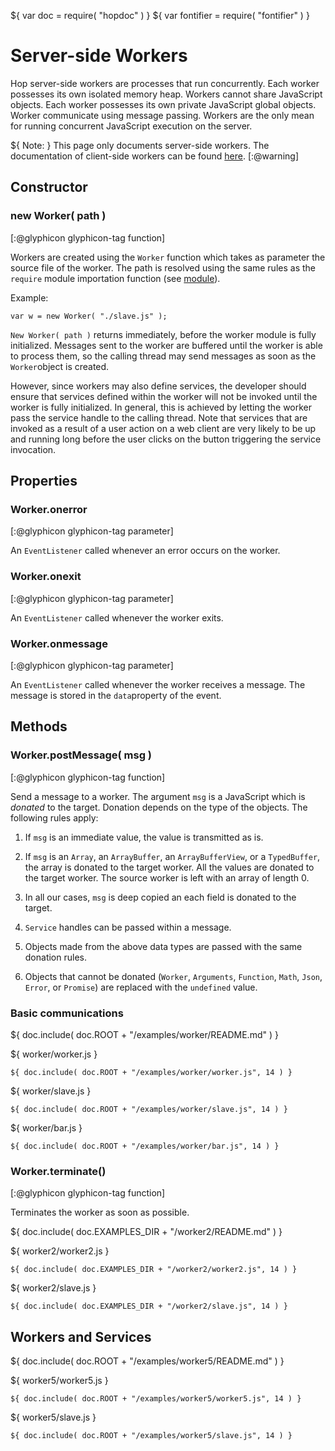 ${ var doc = require( "hopdoc" ) }
${ var fontifier = require( "fontifier" ) }

Server-side Workers
===================

Hop server-side workers are processes that run concurrently. Each
worker possesses its own isolated memory heap. Workers cannot share
JavaScript objects. Each worker possesses its own private JavaScript
global objects. Worker communicate using message passing. Workers
are the only mean for running concurrent JavaScript execution on the
server.

${ <span class="label label-warning">Note:</span> }
This page only documents server-side workers. The documentation of
client-side workers can be found [here](https://developer.mozilla.org/en/docs/Web/API/Worker).
[:@warning]

Constructor
-----------

### new Worker( path ) ###
[:@glyphicon glyphicon-tag function]

Workers are created using the `Worker` function which takes as parameter
the source file of the worker. The path is resolved using the same rules
as the `require` module importation function
(see [module](./01-module.html)).

Example:

```hopscript
var w = new Worker( "./slave.js" );
```

`New Worker( path )` returns immediately, before the worker module is
fully initialized. Messages sent to the worker are buffered until the
worker is able to process them, so the calling thread may send
messages as soon as the `Worker`object is created.

However, since workers may also define services, the developer should
ensure that services defined within the worker will not be invoked
until the worker is fully initialized.  In general, this is achieved
by letting the worker pass the service handle to the calling thread.
Note that services that are invoked as a result of a user action on a
web client are very likely to be up and running long before the user
clicks on the button triggering the service invocation.

Properties
----------

### Worker.onerror ###
[:@glyphicon glyphicon-tag parameter]

An `EventListener` called whenever an error occurs on the worker.

### Worker.onexit ###
[:@glyphicon glyphicon-tag parameter]

An `EventListener` called whenever the worker exits.

### Worker.onmessage ###
[:@glyphicon glyphicon-tag parameter]

An `EventListener` called whenever the worker receives a message. The
message is stored in the `data`property of the event.

Methods
-------

### Worker.postMessage( msg ) ###
[:@glyphicon glyphicon-tag function]

Send a message to a worker. The argument `msg` is a JavaScript which
is _donated_ to the target. Donation depends on the type of the
objects. The following rules apply:

 1. If `msg` is an immediate value, the value is transmitted as is.
 2. If `msg` is an `Array`, an `ArrayBuffer`, an `ArrayBufferView`, or a
 `TypedBuffer`, the array is donated to the target worker. All the values are
 donated to the target worker. The source worker is left with an array of
 length 0.
 3. In all our cases, `msg` is deep copied an each field is donated to the
 target.
 4. `Service` handles can be passed within a message.
 5. Objects made from the above data types are passed with the same
    donation rules.

6. Objects that cannot be donated (`Worker`, `Arguments`, `Function`, `Math`,
`Json`, `Error`, or `Promise`) are replaced with the `undefined` value.

### Basic communications ###

${ doc.include( doc.ROOT + "/examples/worker/README.md" ) }

${ <span class="label label-info">worker/worker.js</span> }

```hopscript
${ doc.include( doc.ROOT + "/examples/worker/worker.js", 14 ) }
```

${ <span class="label label-info">worker/slave.js</span> }

```hopscript
${ doc.include( doc.ROOT + "/examples/worker/slave.js", 14 ) }
```

${ <span class="label label-info">worker/bar.js</span> }

```hopscript
${ doc.include( doc.ROOT + "/examples/worker/bar.js", 14 ) }
```

### Worker.terminate() ###
[:@glyphicon glyphicon-tag function]

Terminates the worker as soon as possible.

${ doc.include( doc.EXAMPLES_DIR + "/worker2/README.md" ) }

${ <span class="label label-info">worker2/worker2.js</span> }

```hopscript
${ doc.include( doc.EXAMPLES_DIR + "/worker2/worker2.js", 14 ) }
```

${ <span class="label label-info">worker2/slave.js</span> }

```hopscript
${ doc.include( doc.EXAMPLES_DIR + "/worker2/slave.js", 14 ) }
```


Workers and Services
--------------------

${ doc.include( doc.ROOT + "/examples/worker5/README.md" ) }

${ <span class="label label-info">worker5/worker5.js</span> }

```hopscript
${ doc.include( doc.ROOT + "/examples/worker5/worker5.js", 14 ) }
```

${ <span class="label label-info">worker5/slave.js</span> }

```hopscript
${ doc.include( doc.ROOT + "/examples/worker5/slave.js", 14 ) }
```

